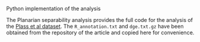 Python implementation of the analysis

The Planarian separability analysis provides the full code for the analysis of the [Plass et al dataset](https://shiny.mdc-berlin.de/psca/). The `R_annotation.txt` and `dge.txt.gz` have been obtained from the repository of the article and copied here for convenience.
